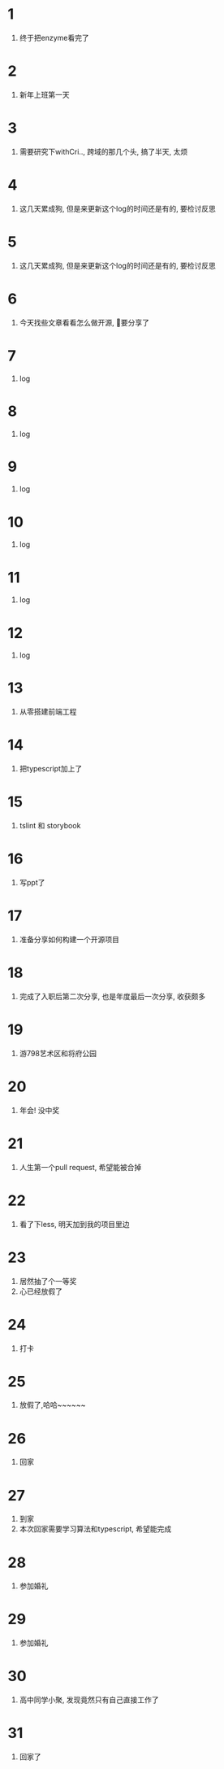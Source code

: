 # 1

1. 终于把enzyme看完了

# 2

1. 新年上班第一天

# 3

1. 需要研究下withCri.., 跨域的那几个头, 搞了半天, 太烦

# 4

1. 这几天累成狗, 但是来更新这个log的时间还是有的, 要检讨反思

# 5

1. 这几天累成狗, 但是来更新这个log的时间还是有的, 要检讨反思

# 6

1. 今天找些文章看看怎么做开源, 要分享了

# 7

1. log

# 8

1. log

# 9

1. log

# 10

1. log

# 11

1. log

# 12

1. log

# 13

1. 从零搭建前端工程

# 14

1. 把typescript加上了

# 15

1. tslint 和 storybook

# 16

1. 写ppt了

# 17

1. 准备分享如何构建一个开源项目

# 18 

1. 完成了入职后第二次分享, 也是年度最后一次分享, 收获颇多

# 19

1. 游798艺术区和将府公园

# 20

1. 年会! 没中奖

# 21

1. 人生第一个pull request, 希望能被合掉

# 22

1. 看了下less, 明天加到我的项目里边

# 23

1. 居然抽了个一等奖
2. 心已经放假了

# 24

1. 打卡

# 25

1. 放假了,哈哈~~~~~~

# 26

1. 回家

# 27

1. 到家
2. 本次回家需要学习算法和typescript, 希望能完成

#  28

1. 参加婚礼

# 29

1. 参加婚礼

# 30

1. 高中同学小聚, 发现竟然只有自己直接工作了

# 31

1. 回家了